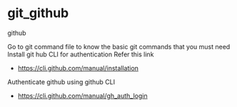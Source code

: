 # git_github
github

Go to git command file to know the basic git commands that you must need
Install git hub CLI for authentication
Refer this link
* https://cli.github.com/manual/installation

Authenticate github using github CLI
* https://cli.github.com/manual/gh_auth_login
